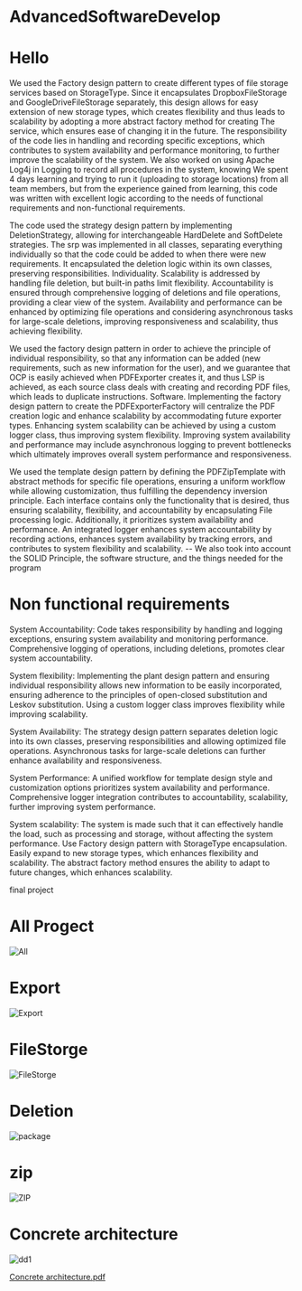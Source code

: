 # AdvancedSoftwareDevelop

# Hello

We used the Factory design pattern to create different types of file storage services based on StorageType. Since it encapsulates DropboxFileStorage and GoogleDriveFileStorage separately, this design allows for easy extension of new storage types, which creates flexibility and thus leads to scalability by adopting a more abstract factory method for creating The service, which ensures ease of changing it in the future. The responsibility of the code lies in handling and recording specific exceptions, which contributes to system availability and performance monitoring, to further improve the scalability of the system. We also worked on using Apache Log4j in Logging to record all procedures in the system, knowing We spent 4 days learning and trying to run it (uploading to storage locations) from all team members, but from the experience gained from learning, this code was written with excellent logic according to the needs of functional requirements and non-functional requirements.

The code used the strategy design pattern by implementing DeletionStrategy, allowing for interchangeable HardDelete and SoftDelete strategies. The srp was implemented in all classes, separating everything individually so that the code could be added to when there were new requirements. It encapsulated the deletion logic within its own classes, preserving responsibilities. Individuality. Scalability is addressed by handling file deletion, but built-in paths limit flexibility. Accountability is ensured through comprehensive logging of deletions and file operations, providing a clear view of the system. Availability and performance can be enhanced by optimizing file operations and considering asynchronous tasks for large-scale deletions, improving responsiveness and scalability, thus achieving flexibility.

We used the factory design pattern in order to achieve the principle of individual responsibility, so that any information can be added (new requirements, such as new information for the user), and we guarantee that OCP is easily achieved when PDFExporter creates it, and thus LSP is achieved, as each source class deals with creating and recording PDF files, which leads to duplicate instructions. Software. Implementing the factory design pattern to create the PDFExporterFactory will centralize the PDF creation logic and enhance scalability by accommodating future exporter types. Enhancing system scalability can be achieved by using a custom logger class, thus improving system flexibility. Improving system availability and performance may include asynchronous logging to prevent bottlenecks which ultimately improves overall system performance and responsiveness.

We used the template design pattern by defining the PDFZipTemplate with abstract methods for specific file operations, ensuring a uniform workflow while allowing customization, thus fulfilling the dependency inversion principle. Each interface contains only the functionality that is desired, thus ensuring scalability, flexibility, and accountability by encapsulating File processing logic. Additionally, it prioritizes system availability and performance. An integrated logger enhances system accountability by recording actions, enhances system availability by tracking errors, and contributes to system flexibility and scalability.
-- We also took into account the SOLID Principle, the software structure, and the things needed for the program

# Non functional requirements

System Accountability: Code takes responsibility by handling and logging exceptions, ensuring system availability and monitoring performance. Comprehensive logging of operations, including deletions, promotes clear system accountability.

System flexibility: Implementing the plant design pattern and ensuring individual responsibility allows new information to be easily incorporated, ensuring adherence to the principles of open-closed substitution and Leskov substitution. Using a custom logger class improves flexibility while improving scalability.

System Availability: The strategy design pattern separates deletion logic into its own classes, preserving responsibilities and allowing optimized file operations. Asynchronous tasks for large-scale deletions can further enhance availability and responsiveness.

System Performance: A unified workflow for template design style and customization options prioritizes system availability and performance. Comprehensive logger integration contributes to accountability,  scalability, further improving system performance.

System scalability: The system is made such that it can effectively handle the load, such as processing and storage, without affecting the system performance. Use Factory design pattern with StorageType encapsulation. Easily expand to new storage types, which enhances flexibility and scalability. The abstract factory method ensures the ability to adapt to future changes, which enhances scalability.

final project

# All Progect
![All](https://github.com/YazanMoqanasaa/AdvancedSoftwareDevelop/assets/150680289/178c66de-5f62-4c50-9c57-2cff85c9e955)
# Export
![Export](https://github.com/YazanMoqanasaa/AdvancedSoftwareDevelop/assets/150680289/d7ff45d3-5429-4f99-b660-7a09e5b35a14)
# FileStorge
![FileStorge](https://github.com/YazanMoqanasaa/AdvancedSoftwareDevelop/assets/150680289/ae72c3a0-fccb-45e4-84a9-e20897976f35)
# Deletion
![package](https://github.com/YazanMoqanasaa/AdvancedSoftwareDevelop/assets/150680289/512269d1-1796-4191-9f1d-b64117e5ec70)
# zip
![ZIP](https://github.com/YazanMoqanasaa/AdvancedSoftwareDevelop/assets/150680289/48b9066e-c0c5-41cb-b075-0d03036ba8d4)
# Concrete architecture
![dd1](https://github.com/YazanMoqanasaa/AdvancedSoftwareDevelop/assets/104298354/7f50dc1c-b3d6-4d0f-b447-6d3ce1c8d661)

[Concrete architecture.pdf](https://github.com/YazanMoqanasaa/AdvancedSoftwareDevelop/files/13824400/Concrete.architecture.pdf)




